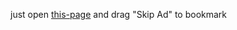 just open [this-page](https://my_gits.alhacen.cf/auto-skip-youtube-ads.js.html) and drag "Skip Ad" to bookmark